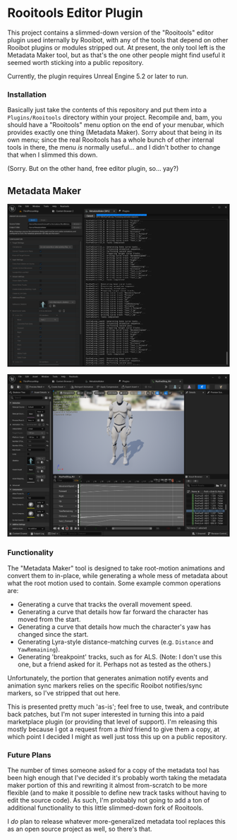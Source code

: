 # Rooitools Editor Plugin

This project contains a slimmed-down version of the "Rooitools" editor plugin used internally by Rooibot, with any of the tools that depend on other Rooibot plugins or modules stripped out. At present, the only tool left is the Metadata Maker tool, but as that's the one other people might find useful it seemed worth sticking into a public repository.

Currently, the plugin requires Unreal Engine 5.2 or later to run.

### Installation

Basically just take the contents of this repository and put them into a `Plugins/Rooitools` directory within your project. Recompile and, bam, you should have a "Rooitools" menu option on the end of your menubar, which provides exactly one thing (Metadata Maker). Sorry about that being in its own menu; since the real Rooitools has a whole bunch of other internal tools in there, the menu _is_ normally useful... and I didn't bother to change that when I slimmed this down. 

(Sorry. But on the other hand, free editor plugin, so... yay?)

## Metadata Maker

![Screenshot of Metadata Maker](Resources/screenshot.png)

![Screenshot of animation curves](Resources/screenshot2.png)

### Functionality

The "Metadata Maker" tool is designed to take root-motion animations and convert them to in-place, while generating a whole mess of metadata about what the root motion used to contain. Some example common operations are:

* Generating a curve that tracks the overall movement speed.
* Generating a curve that details how far forward the character has moved from the start.
* Generating a curve that details how much the character's yaw has changed since the start.
* Generating Lyra-style distance-matching curves (e.g. `Distance` and `YawRemaining`).
* Generating 'breakpoint' tracks, such as for ALS. (Note: I don't use this one, but a friend asked for it. Perhaps not as tested as the others.)

Unfortunately, the portion that generates animation notify events and animation sync markers relies on the specific Rooibot notifies/sync markers, so I've stripped that out here.

This is presented pretty much 'as-is'; feel free to use, tweak, and contribute back patches, but I'm not super interested in turning this into a paid marketplace plugin (or providing that level of support). I'm releasing this mostly because I got a request from a _third_ friend to give them a copy, at which point I decided I might as well just toss this up on a public repository.

### Future Plans

The number of times someone asked for a copy of the metadata tool has been high enough that I've decided it's probably worth taking the metadata maker portion of this and rewriting it almost from-scratch to be more flexible (and to make it possible to define new track tasks without having to edit the source code). As such, I'm probably not going to add a ton of additional functionality to this little slimmed-down fork of Rooitools.

I _do_ plan to release whatever more-generalized metadata tool replaces this as an open source project as well, so there's that.